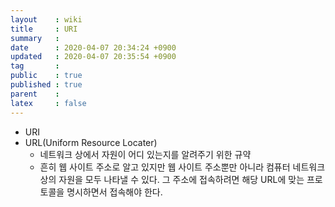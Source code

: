 ```yaml
---
layout    : wiki
title     : URI
summary   : 
date      : 2020-04-07 20:34:24 +0900
updated   : 2020-04-07 20:35:54 +0900
tag       : 
public    : true
published : true
parent    : 
latex     : false
---
```


 
- URI
- URL(Uniform Resource Locater)
	- 네트워크 상에서 자원이 어디 있는지를 알려주기 위한 규약
	- 흔히 웹 사이트 주소로 알고 있지만 웹 사이트 주소뿐만 아니라 컴퓨터 네트워크 상의 자원을 모두 나타낼 수 있다. 그 주소에 접속하려면 해당 URL에 맞는 프로토콜을 명시하면서 접속해야 한다.

